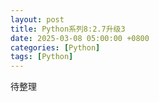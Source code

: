 ```yaml
---
layout: post
title: Python系列8:2.7升级3
date: 2025-03-08 05:00:00 +0800
categories: [Python]
tags: [Python]
---
```

待整理